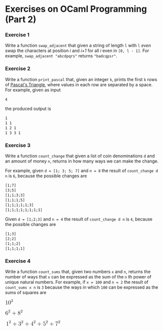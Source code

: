 # Exercises on OCaml Programming (Part 2)

### Exercise 1
Write a function `swap_adjacent` that given a string of length `l` with `l` *even* swap the characters at position *i* and *i+1* for all *i* even in `[0, l - 1]`.
For example, `swap_adjacent "abcdpqrs"` returns `"badcqpsr"`.

### Exercise 2
Write a function `print_pascal` that, given an integer `k`, prints the first `k` rows of [Pascal's Triangle](https://en.wikipedia.org/wiki/Pascal%27s_triangle), where values in each row are separated by a space.
For example, given as input
```
4
```
the produced output is
```
1
1 1
1 2 1
1 3 3 1
```

### Exercise 3

Write a function `count_change` that given a list of coin denominations `d` and an amount of money `n`, returns in how many ways we can make the change.

For example, given `d = [1; 3; 5; 7]` and `n = 8` the result of `count_change d n` is `6`, because the possible changes are
```
[1;7]
[3;5]
[1;1;3;3]
[1;1;1;5]
[1;1;1;1;1;3]
[1;1;1;1;1;1;1;1]
```

Given `d = [1;2;3]` and `n = 4` the result of `count_change d n` is `4`, because the possible changes are
```
[1;3]
[2;2]
[1;1;2]
[1;1;1;1]
```

### Exercise 4

Write a function `count_sums` that, given two numbers `x` and `n`, returns the number of ways that `x` can be expressed as the sum of the `n` th power of unique natural numbers.
For example, if `x = 100` and `n = 2` the result of `count_sums x n` is `3` because the ways in which `100` can be expressed as the sums of squares are

![10^2](102.png)


![6^2 + 8^2](6282.png)


![1^2 + 3^2 + 4^2 + 5^2 + 7^2](13457.png)

